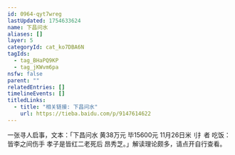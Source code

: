 ```yaml
---
id: 0964-qyt7wreg
lastUpdated: 1754633624
name: 下昌问水
aliases: []
layer: 5
categoryId: cat_ko7DBA6N
tagIds:
  - tag_BHaPQ9KP
  - tag_jKWvm6pa
nsfw: false
parent: ""
relatedEntries: []
timelineEvents: []
titledLinks:
  - title: "相关链接: 下昌问水"
    url: https://tieba.baidu.com/p/9147614622
---
```


一张寻人启事，文本：「下昌问水 黄38万元 毕15600元 11月26日米刂扌者 吃饭： 皆李之间伤手 孝子是皆红二老死后 昂秀芝。」解读理论颇多，请点开自行查看。